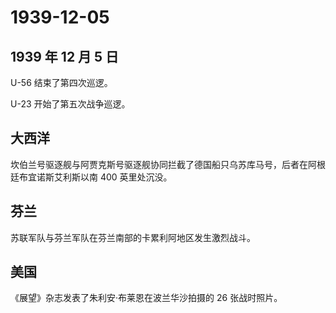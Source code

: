 # 1939-12-05

## 1939 年 12 月 5 日

U-56 结束了第四次巡逻。

U-23 开始了第五次战争巡逻。

## 大西洋

坎伯兰号驱逐舰与阿贾克斯号驱逐舰协同拦截了德国船只乌苏库马号，后者在阿根廷布宜诺斯艾利斯以南
400 英里处沉没。

## 芬兰

苏联军队与芬兰军队在芬兰南部的卡累利阿地区发生激烈战斗。

## 美国

《展望》杂志发表了朱利安·布莱恩在波兰华沙拍摄的 26 张战时照片。

